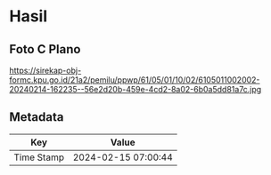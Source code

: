 # Hasil

## Foto C Plano

https://sirekap-obj-formc.kpu.go.id/21a2/pemilu/ppwp/61/05/01/10/02/6105011002002-20240214-162235--56e2d20b-459e-4cd2-8a02-6b0a5dd81a7c.jpg


## Metadata

| Key        | Value               |
| ---------- | ------------------- |
| Time Stamp | 2024-02-15 07:00:44 |



